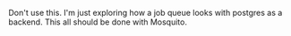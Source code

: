 Don't use this. I'm just exploring how a job queue looks with postgres as a backend. This all should be done with Mosquito.
